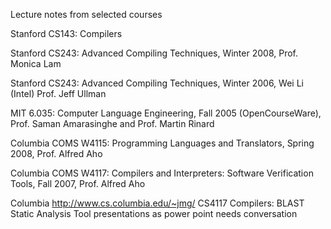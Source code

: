 


Lecture notes from selected courses

Stanford CS143: Compilers

Stanford CS243: Advanced Compiling Techniques, Winter 2008, Prof. Monica Lam

Stanford CS243: Advanced Compiling Techniques, Winter 2006, Wei Li (Intel) Prof. Jeff Ullman

MIT 6.035: Computer Language Engineering, Fall 2005 (OpenCourseWare), Prof. Saman Amarasinghe and Prof. Martin Rinard

Columbia COMS W4115: Programming Languages and Translators, Spring 2008, Prof. Alfred Aho

Columbia COMS W4117: Compilers and Interpreters: Software Verification Tools, Fall 2007, Prof. Alfred Aho

Columbia http://www.cs.columbia.edu/~jmg/ CS4117 Compilers: BLAST Static Analysis Tool presentations
as power point needs conversation
